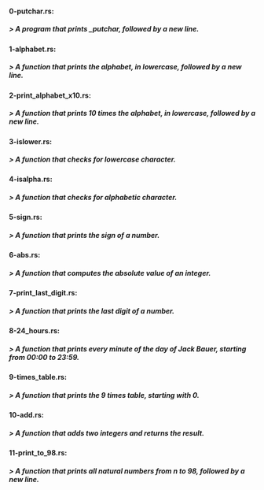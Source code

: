 #### 0-putchar.rs:
##### > *A program that prints _putchar, followed by a new line.*

#### 1-alphabet.rs:
##### > *A function that prints the alphabet, in lowercase, followed by a new line.*

#### 2-print_alphabet_x10.rs:
##### > *A function that prints 10 times the alphabet, in lowercase, followed by a new line.*

#### 3-islower.rs:
##### > *A function that checks for lowercase character.*

#### 4-isalpha.rs:
##### > *A function that checks for alphabetic character.*

#### 5-sign.rs:
##### > *A function that prints the sign of a number.*

#### 6-abs.rs:
##### > *A function that computes the absolute value of an integer.*

#### 7-print_last_digit.rs:
##### > *A function that prints the last digit of a number.*

#### 8-24_hours.rs:
##### > *A function that prints every minute of the day of Jack Bauer, starting from 00:00 to 23:59.*

#### 9-times_table.rs:
##### > *A function that prints the 9 times table, starting with 0.*

#### 10-add.rs:
##### > *A function that adds two integers and returns the result.*

#### 11-print_to_98.rs:
##### > *A function that prints all natural numbers from n to 98, followed by a new line.*